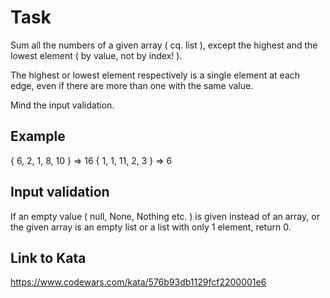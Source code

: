 # Task
Sum all the numbers of a given array ( cq. list ), except the highest and the lowest element ( by value, not by index! ).

The highest or lowest element respectively is a single element at each edge, even if there are more than one with the same value.

Mind the input validation.

## Example
{ 6, 2, 1, 8, 10 } => 16
{ 1, 1, 11, 2, 3 } => 6
## Input validation
If an empty value ( null, None, Nothing etc. ) is given instead of an array, or the given array is an empty list or a list with only 1 element, return 0.

## Link to Kata
https://www.codewars.com/kata/576b93db1129fcf2200001e6